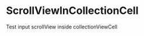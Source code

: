 ScrollViewInCollectionCell
==========================
Test input scrollView inside collectionViewCell
